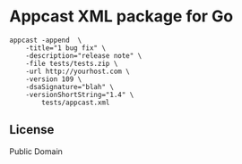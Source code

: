 Appcast XML package for Go
==========================

```
appcast -append  \
	-title="1 bug fix" \
	-description="release note" \
	-file tests/tests.zip \
	-url http://yourhost.com \
	-version 109 \
	-dsaSignature="blah" \
	-versionShortString="1.4" \
		tests/appcast.xml
```

License
-------
Public Domain



